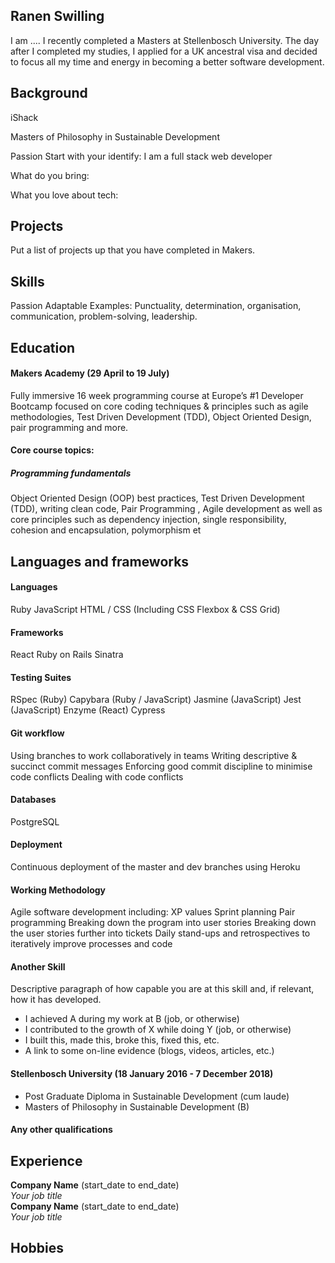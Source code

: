 ## Ranen Swilling

I am .... I recently completed a Masters at Stellenbosch University. The day after I completed my studies, I applied for a UK ancestral visa and decided to focus all my time and energy in becoming a better software development. 

## Background
iShack 

Masters of Philosophy in Sustainable Development

Passion 
Start with your identify: 
I am a full stack web developer

What do you bring: 

What you love about tech: 

## Projects
Put a list of projects up that you have completed in Makers. 

## Skills
Passion
Adaptable
Examples:
Punctuality, determination, organisation, communication, problem-solving, leadership. 

## Education

#### Makers Academy (29 April to 19 July)
Fully immersive 16 week programming course at Europe’s #1 Developer Bootcamp focused on core coding techniques & principles such as agile methodologies, Test Driven Development (TDD), Object Oriented Design, pair programming and more.

#### Core course topics:

##### Programming fundamentals
Object Oriented Design (OOP) best practices, Test Driven Development (TDD), writing clean code, Pair Programming , Agile development as well as core principles such as dependency injection, single responsibility, cohesion and encapsulation, polymorphism et

## Languages and frameworks
#### Languages

Ruby
JavaScript
HTML / CSS (Including CSS Flexbox & CSS Grid)

#### Frameworks

React
Ruby on Rails
Sinatra

#### Testing Suites

RSpec (Ruby)
Capybara (Ruby / JavaScript)
Jasmine (JavaScript)
Jest (JavaScript)
Enzyme (React)
Cypress

#### Git workflow

Using branches to work collaboratively in teams
Writing descriptive & succinct commit messages
Enforcing good commit discipline to minimise code conflicts
Dealing with code conflicts

#### Databases

PostgreSQL

#### Deployment

Continuous deployment of the master and dev branches using Heroku

#### Working Methodology

Agile software development including:
XP values
Sprint planning
Pair programming
Breaking down the program into user stories
Breaking down the user stories further into tickets
Daily stand-ups and retrospectives to iteratively improve processes and code

#### Another Skill

Descriptive paragraph of how capable you are at this skill and, if relevant, how it has developed.

- I achieved A during my work at B (job, or otherwise)
- I contributed to the growth of X while doing Y (job, or otherwise)
- I built this, made this, broke this, fixed this, etc.
- A link to some on-line evidence (blogs, videos, articles, etc.)

#### Stellenbosch University (18 January 2016 - 7 December 2018)

- Post Graduate Diploma in Sustainable Development (cum laude)
- Masters of Philosophy in Sustainable Development (B)

#### Any other qualifications

## Experience

**Company Name** (start_date to end_date)    
*Your job title*  
**Company Name** (start_date to end_date)   
*Your job title*  

## Hobbies


